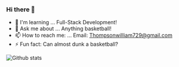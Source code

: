 ### Hi there 👋

- 🌱 I'm learning ...
Full-Stack Development!
- 💬 Ask me about ...
Anything basketball!
- 📫 How to reach me: ...
Email: Thompsonwilliam729@gmail.com
- ⚡ Fun fact: 
Can almost dunk a basketball?
                                                                     
![Github stats](https://github-readme-stats.vercel.app/api?username=William-Thompson12)
